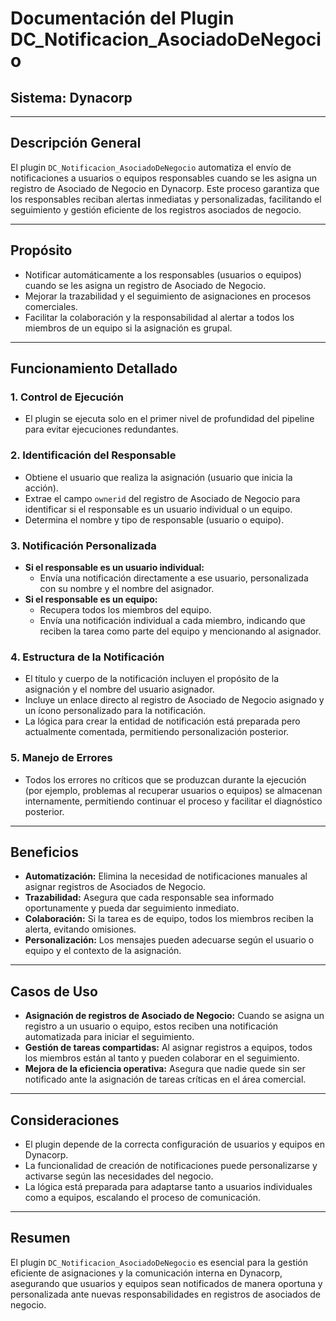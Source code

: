 # Documentación del Plugin DC_Notificacion_AsociadoDeNegocio

## Sistema: Dynacorp

---

## Descripción General

El plugin `DC_Notificacion_AsociadoDeNegocio` automatiza el envío de notificaciones a usuarios o equipos responsables cuando se les asigna un registro de Asociado de Negocio en Dynacorp. Este proceso garantiza que los responsables reciban alertas inmediatas y personalizadas, facilitando el seguimiento y gestión eficiente de los registros asociados de negocio.

---

## Propósito

- Notificar automáticamente a los responsables (usuarios o equipos) cuando se les asigna un registro de Asociado de Negocio.
- Mejorar la trazabilidad y el seguimiento de asignaciones en procesos comerciales.
- Facilitar la colaboración y la responsabilidad al alertar a todos los miembros de un equipo si la asignación es grupal.

---

## Funcionamiento Detallado

### 1. Control de Ejecución

- El plugin se ejecuta solo en el primer nivel de profundidad del pipeline para evitar ejecuciones redundantes.

### 2. Identificación del Responsable

- Obtiene el usuario que realiza la asignación (usuario que inicia la acción).
- Extrae el campo `ownerid` del registro de Asociado de Negocio para identificar si el responsable es un usuario individual o un equipo.
- Determina el nombre y tipo de responsable (usuario o equipo).

### 3. Notificación Personalizada

- **Si el responsable es un usuario individual:**
  - Envía una notificación directamente a ese usuario, personalizada con su nombre y el nombre del asignador.
- **Si el responsable es un equipo:**
  - Recupera todos los miembros del equipo.
  - Envía una notificación individual a cada miembro, indicando que reciben la tarea como parte del equipo y mencionando al asignador.

### 4. Estructura de la Notificación

- El título y cuerpo de la notificación incluyen el propósito de la asignación y el nombre del usuario asignador.
- Incluye un enlace directo al registro de Asociado de Negocio asignado y un ícono personalizado para la notificación.
- La lógica para crear la entidad de notificación está preparada pero actualmente comentada, permitiendo personalización posterior.

### 5. Manejo de Errores

- Todos los errores no críticos que se produzcan durante la ejecución (por ejemplo, problemas al recuperar usuarios o equipos) se almacenan internamente, permitiendo continuar el proceso y facilitar el diagnóstico posterior.

---

## Beneficios

- **Automatización:** Elimina la necesidad de notificaciones manuales al asignar registros de Asociados de Negocio.
- **Trazabilidad:** Asegura que cada responsable sea informado oportunamente y pueda dar seguimiento inmediato.
- **Colaboración:** Si la tarea es de equipo, todos los miembros reciben la alerta, evitando omisiones.
- **Personalización:** Los mensajes pueden adecuarse según el usuario o equipo y el contexto de la asignación.

---

## Casos de Uso

- **Asignación de registros de Asociado de Negocio:** Cuando se asigna un registro a un usuario o equipo, estos reciben una notificación automatizada para iniciar el seguimiento.
- **Gestión de tareas compartidas:** Al asignar registros a equipos, todos los miembros están al tanto y pueden colaborar en el seguimiento.
- **Mejora de la eficiencia operativa:** Asegura que nadie quede sin ser notificado ante la asignación de tareas críticas en el área comercial.

---

## Consideraciones

- El plugin depende de la correcta configuración de usuarios y equipos en Dynacorp.
- La funcionalidad de creación de notificaciones puede personalizarse y activarse según las necesidades del negocio.
- La lógica está preparada para adaptarse tanto a usuarios individuales como a equipos, escalando el proceso de comunicación.

---

## Resumen

El plugin `DC_Notificacion_AsociadoDeNegocio` es esencial para la gestión eficiente de asignaciones y la comunicación interna en Dynacorp, asegurando que usuarios y equipos sean notificados de manera oportuna y personalizada ante nuevas responsabilidades en registros de asociados de negocio.